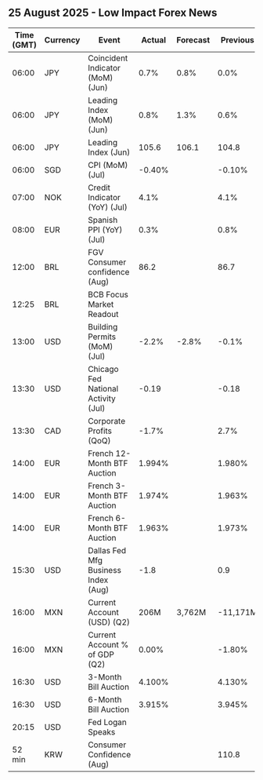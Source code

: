 ## 25 August 2025 - Low Impact Forex News

| Time (GMT) | Currency | Event | Actual | Forecast | Previous |
|------|----------|-------|--------|----------|----------|
| 06:00 | JPY | Coincident Indicator (MoM) (Jun) | 0.7% | 0.8% | 0.0% |
| 06:00 | JPY | Leading Index (MoM) (Jun) | 0.8% | 1.3% | 0.6% |
| 06:00 | JPY | Leading Index (Jun) | 105.6 | 106.1 | 104.8 |
| 06:00 | SGD | CPI (MoM) (Jul) | -0.40% |  | -0.10% |
| 07:00 | NOK | Credit Indicator (YoY) (Jul) | 4.1% |  | 4.1% |
| 08:00 | EUR | Spanish PPI (YoY) (Jul) | 0.3% |  | 0.8% |
| 12:00 | BRL | FGV Consumer confidence (Aug) | 86.2 |  | 86.7 |
| 12:25 | BRL | BCB Focus Market Readout |  |  |  |
| 13:00 | USD | Building Permits (MoM) (Jul) | -2.2% | -2.8% | -0.1% |
| 13:30 | USD | Chicago Fed National Activity (Jul) | -0.19 |  | -0.18 |
| 13:30 | CAD | Corporate Profits (QoQ) | -1.7% |  | 2.7% |
| 14:00 | EUR | French 12-Month BTF Auction | 1.994% |  | 1.980% |
| 14:00 | EUR | French 3-Month BTF Auction | 1.974% |  | 1.963% |
| 14:00 | EUR | French 6-Month BTF Auction | 1.963% |  | 1.973% |
| 15:30 | USD | Dallas Fed Mfg Business Index (Aug) | -1.8 |  | 0.9 |
| 16:00 | MXN | Current Account (USD) (Q2) | 206M | 3,762M | -11,171M |
| 16:00 | MXN | Current Account % of GDP (Q2) | 0.00% |  | -1.80% |
| 16:30 | USD | 3-Month Bill Auction | 4.100% |  | 4.130% |
| 16:30 | USD | 6-Month Bill Auction | 3.915% |  | 3.945% |
| 20:15 | USD | Fed Logan Speaks |  |  |  |
| 52 min | KRW | Consumer Confidence (Aug) |  |  | 110.8 |
